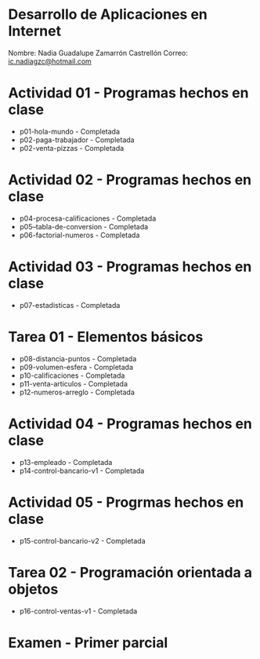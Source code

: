 # Desarrollo de Aplicaciones en Internet 

Nombre: Nadia Guadalupe Zamarrón Castrellón
Correo: ic.nadiagzc@hotmail.com 

# Actividad 01 - Programas hechos en clase
- p01-hola-mundo - Completada
- p02-paga-trabajador - Completada
- p02-venta-pizzas - Completada

# Actividad 02 - Programas hechos en clase
- p04-procesa-calificaciones - Completada
- p05–tabla-de-conversion - Completada 
- p06-factorial-numeros - Completada 

# Actividad 03 - Programas hechos en clase
- p07-estadisticas - Completada

# Tarea 01 - Elementos básicos
- p08-distancia-puntos - Completada
- p09-volumen-esfera - Completada
- p10-calificaciones - Completada
- p11-venta-articulos - Completada
- p12-numeros-arreglo - Completada

# Actividad 04 - Programas hechos en clase
- p13-empleado - Completada
- p14-control-bancario-v1 - Completada

# Actividad 05 - Progrmas hechos  en clase
- p15-control-bancario-v2 - Completada

# Tarea 02 - Programación orientada a objetos 
- p16-control-ventas-v1 - Completada

# Examen - Primer parcial